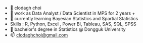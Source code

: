 - 👋 clodagh choi
- 👀 work as Data Analyst / Data Scientist in MPS for 2 years +
- 🌱 currently learning Bayesian Statistics and Spartial Statistics
-   Skills : R, Python, Excel , Power BI, Tableau, SAS, SQL, SPSS
- 💞️ bachelor's degree in Statistics @ Dongguk University
- 📫 clodaghchoi@gmail.com






<!---
clodaghchoi/clodaghchoi is a ✨ special ✨ repository because its `README.md` (this file) appears on your GitHub profile.
You can click the Preview link to take a look at your changes.
--->
